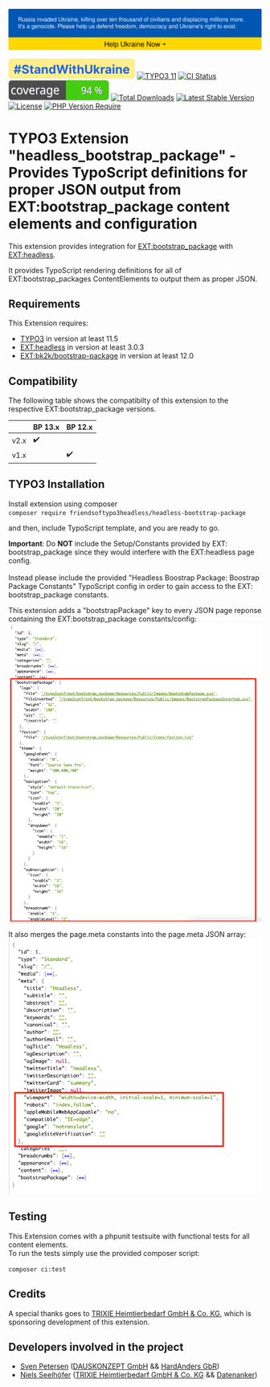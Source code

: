 ![SWUbanner](https://raw.githubusercontent.com/vshymanskyy/StandWithUkraine/main/banner2.svg)

[![StandWithUkraine](https://raw.githubusercontent.com/vshymanskyy/StandWithUkraine/main/badges/StandWithUkraine.svg)](https://github.com/vshymanskyy/StandWithUkraine/blob/main/docs/README.md)
[![TYPO3 11](https://img.shields.io/badge/TYPO3-11-orange.svg)](https://get.typo3.org/version/11)
[![CI Status](https://github.com/FriendsOfTYPO3Headless/headless_bootstrap_package/workflows/CI/badge.svg)](https://github.com/FriendsOfTYPO3Headless/headless_bootstrap_package/actions)
[![Code Coverage Badge](https://github.com/FriendsOfTYPO3Headless/headless_bootstrap_package/blob/code-coverage-badge/badge.svg)](https://github.com/FriendsOfTYPO3Headless/headless_bootstrap_package/blob/code-coverage-badge/clover.xml)
[![Total Downloads](http://poser.pugx.org/friendsoftypo3headless/headless-bootstrap-package/downloads)](https://packagist.org/packages/friendsoftypo3headless/headless-bootstrap-package)
[![Latest Stable Version](http://poser.pugx.org/friendsoftypo3headless/headless-bootstrap-package/v)](https://packagist.org/packages/friendsoftypo3headless/headless-bootstrap-package)
[![License](http://poser.pugx.org/friendsoftypo3headless/headless-bootstrap-package/license)](https://packagist.org/packages/friendsoftypo3headless/headless-bootstrap-package)
[![PHP Version Require](http://poser.pugx.org/friendsoftypo3headless/headless-bootstrap-package/require/php)](https://packagist.org/packages/friendsoftypo3headless/headless-bootstrap-package)

# TYPO3 Extension "headless_bootstrap_package" - Provides TypoScript definitions for proper JSON output from EXT:bootstrap_package content elements and configuration

This extension provides integration
for [EXT:bootstrap_package](https://github.com/benjaminkott/bootstrap_package)
with [EXT:headless](https://github.com/TYPO3-Headless/headless).

It provides TypoScript rendering definitions for all of EXT:bootstrap_packages
ContentElements to output them as proper JSON.

## Requirements

This Extension requires:

- [TYPO3](https://github.com/TYPO3) in version at least 11.5
- [EXT:headless](https://github.com/TYPO3-Headless/headless) in version at least
  3.0.3
- [EXT:bk2k/bootstrap-package](https://github.com/benjaminkott/bootstrap_package)
  in version at least 12.0

## Compatibility

The following table shows the compatibilty of this extension to the respective EXT:bootstrap_package versions.

|      | BP 13.x | BP 12.x |
|------|---------|---------|
| v2.x | ✔️      | ️      |
| v1.x |         | ✔️      |

## TYPO3 Installation

Install extension using composer\
``composer require friendsoftypo3headless/headless-bootstrap-package``

and then, include TypoScript template, and you are ready to go.

**Important**: Do **NOT** include the Setup/Constants provided by EXT:
bootstrap_package since they would interfere with the EXT:headless page
config. <br><br>
Instead please include the provided "Headless Boostrap Package: Boostrap Package
Constants" TypoScript config in order to gain access to the EXT:
bootstrap_package constants.

This extension adds a "bootstrapPackage" key to every JSON page reponse
containing the EXT:bootstrap_package constants/config:
![BootstrapPackageConstants](./Documentation/assets/bootstrapPackageConstants.png)

It also merges the page.meta constants into the page.meta JSON array:
![pageMetaData](./Documentation/assets/pageMetaData.png)

## Testing

This Extension comes with a phpunit testsuite with functional tests for all
content elements.<br>
To run the tests simply use the provided composer script:

```composer ci:test```

## Credits

A special thanks goes
to [TRIXIE Heimtierbedarf GmbH & Co. KG](https://www.trixie.de), which is
sponsoring development of this extension.

## Developers involved in the project

- [Sven Petersen](https://github.com/svenpet90) ([DAUSKONZEPT GmbH](https:///www.dauskonzept.de) && [HardAnders GbR](https://www.hardanders.de))
- [Niels Seelhöfer](https://github.com/derseeli) ([TRIXIE Heimtierbedarf GmbH & Co. KG](https://www.trixie.de) && [Datenanker](https://www.datenanker.com))
